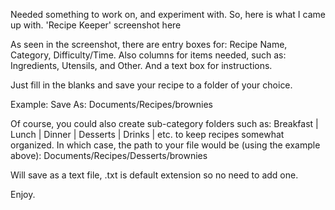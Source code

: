 Needed something to work on, and experiment with.
So, here is what I came up with. 'Recipe Keeper' screenshot here

As seen in the screenshot, there are entry boxes for: Recipe Name, Category, Difficulty/Time.
Also columns for items needed, such as: Ingredients, Utensils, and Other.
And a text box for instructions.

Just fill in the blanks and save your recipe to a folder of your choice.

Example:
Save As: Documents/Recipes/brownies

Of course, you could also create sub-category folders such as:
Breakfast | Lunch | Dinner | Desserts | Drinks | etc.
to keep recipes somewhat organized.
In which case, the path to your file would be (using the example above):
Documents/Recipes/Desserts/brownies

Will save as a text file, .txt is default extension so no need to add one.

Enjoy.
